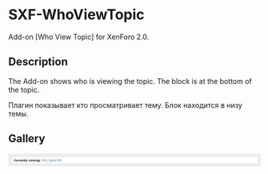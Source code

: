 # SXF-WhoViewTopic
Add-on [Who View Topic] for XenForo 2.0.

## Description
The Add-on shows who is viewing the topic. The block is at the bottom of the topic.

Плагин показывает кто просматривает тему. Блок находится в низу темы.

## Gallery
![Block](/docs/img/block.png)